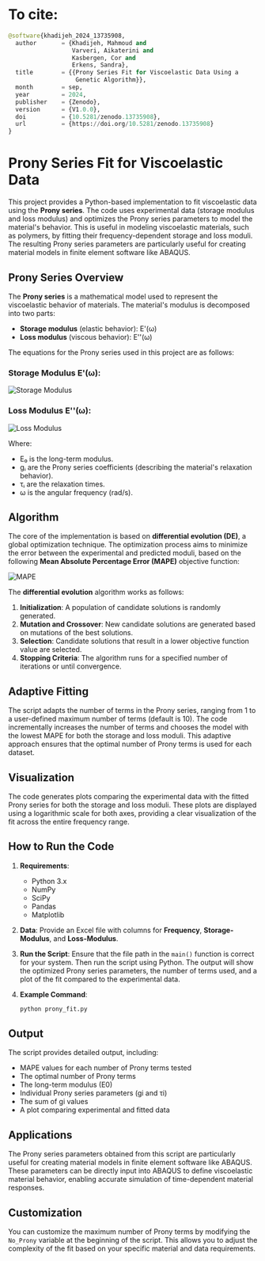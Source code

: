# To cite:
```python
@software{khadijeh_2024_13735908,
  author       = {Khadijeh, Mahmoud and
                  Varveri, Aikaterini and
                  Kasbergen, Cor and
                  Erkens, Sandra},
  title        = {{Prony Series Fit for Viscoelastic Data Using a 
                   Genetic Algorithm}},
  month        = sep,
  year         = 2024,
  publisher    = {Zenodo},
  version      = {V1.0.0},
  doi          = {10.5281/zenodo.13735908},
  url          = {https://doi.org/10.5281/zenodo.13735908}
}
```


# Prony Series Fit for Viscoelastic Data

This project provides a Python-based implementation to fit viscoelastic data using the **Prony series**. The code uses experimental data (storage modulus and loss modulus) and optimizes the Prony series parameters to model the material's behavior. This is useful in modeling viscoelastic materials, such as polymers, by fitting their frequency-dependent storage and loss moduli. The resulting Prony series parameters are particularly useful for creating material models in finite element software like ABAQUS.

## Prony Series Overview

The **Prony series** is a mathematical model used to represent the viscoelastic behavior of materials. The material's modulus is decomposed into two parts:
- **Storage modulus** (elastic behavior): E'(ω)
- **Loss modulus** (viscous behavior): E''(ω)

The equations for the Prony series used in this project are as follows:

### Storage Modulus E'(ω):

![Storage Modulus](https://latex.codecogs.com/svg.latex?E'(\omega)%20=%20E_0%20\left(1%20-%20\sum_{i=1}^{n}%20g_i%20+%20\sum_{i=1}^{n}%20g_i%20\frac{\omega^2%20\tau_i^2}{1%20+%20\omega^2%20\tau_i^2}%20\right))

### Loss Modulus E''(ω):

![Loss Modulus](https://latex.codecogs.com/svg.latex?E''(\omega)%20=%20E_0%20\sum_{i=1}^{n}%20g_i%20\frac{\omega%20\tau_i}{1%20+%20\omega^2%20\tau_i^2})

Where:
- E₀ is the long-term modulus.
- gᵢ are the Prony series coefficients (describing the material's relaxation behavior).
- τᵢ are the relaxation times.
- ω is the angular frequency (rad/s).

## Algorithm

The core of the implementation is based on **differential evolution (DE)**, a global optimization technique. The optimization process aims to minimize the error between the experimental and predicted moduli, based on the following **Mean Absolute Percentage Error (MAPE)** objective function:

![MAPE](https://latex.codecogs.com/svg.latex?\text{MAPE}(E',%20E'')%20=%20\frac{100}{n}%20\sum_{i=1}^{n}%20\left|%20\frac{E_{\text{exp}}'%20-%20E_{\text{calc}}'}{E_{\text{exp}}'}%20\right|%20+%20\frac{100}{n}%20\sum_{i=1}^{n}%20\left|%20\frac{E_{\text{exp}}''%20-%20E_{\text{calc}}''}{E_{\text{exp}}''}%20\right|)

The **differential evolution** algorithm works as follows:
1. **Initialization**: A population of candidate solutions is randomly generated.
2. **Mutation and Crossover**: New candidate solutions are generated based on mutations of the best solutions.
3. **Selection**: Candidate solutions that result in a lower objective function value are selected.
4. **Stopping Criteria**: The algorithm runs for a specified number of iterations or until convergence.

## Adaptive Fitting

The script adapts the number of terms in the Prony series, ranging from 1 to a user-defined maximum number of terms (default is 10). The code incrementally increases the number of terms and chooses the model with the lowest MAPE for both the storage and loss moduli. This adaptive approach ensures that the optimal number of Prony terms is used for each dataset.

## Visualization

The code generates plots comparing the experimental data with the fitted Prony series for both the storage and loss moduli. These plots are displayed using a logarithmic scale for both axes, providing a clear visualization of the fit across the entire frequency range.

## How to Run the Code

1. **Requirements**:
   - Python 3.x
   - NumPy
   - SciPy
   - Pandas
   - Matplotlib

2. **Data**:
   Provide an Excel file with columns for **Frequency**, **Storage-Modulus**, and **Loss-Modulus**.

3. **Run the Script**:
   Ensure that the file path in the `main()` function is correct for your system. Then run the script using Python. The output will show the optimized Prony series parameters, the number of terms used, and a plot of the fit compared to the experimental data.

4. **Example Command**:
   ```bash
   python prony_fit.py
   ```

## Output

The script provides detailed output, including:
- MAPE values for each number of Prony terms tested
- The optimal number of Prony terms
- The long-term modulus (E0)
- Individual Prony series parameters (gi and τi)
- The sum of gi values
- A plot comparing experimental and fitted data

## Applications

The Prony series parameters obtained from this script are particularly useful for creating material models in finite element software like ABAQUS. These parameters can be directly input into ABAQUS to define viscoelastic material behavior, enabling accurate simulation of time-dependent material responses.

## Customization

You can customize the maximum number of Prony terms by modifying the `No_Prony` variable at the beginning of the script. This allows you to adjust the complexity of the fit based on your specific material and data requirements.

